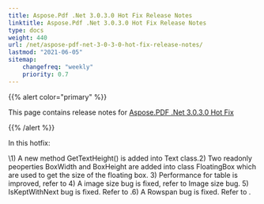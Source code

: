 ```yaml
---
title: Aspose.Pdf .Net 3.0.3.0 Hot Fix Release Notes
linktitle: Aspose.Pdf .Net 3.0.3.0 Hot Fix Release Notes
type: docs
weight: 440
url: /net/aspose-pdf-net-3-0-3-0-hot-fix-release-notes/
lastmod: "2021-06-05"
sitemap:
    changefreq: "weekly"
    priority: 0.7
---
```


{{% alert color="primary" %}}

This page contains release notes for [Aspose.PDF .Net 3.0.3.0 Hot Fix](http://www.aspose.com/downloads/pdf/net/new-releases/aspose.pdf-.net-3.0.3.0-hot-fix/)

{{% /alert %}}

In this hotfix:

\1) A new method GetTextHeight() is added into Text class.2) Two readonly peoperties BoxWidth and BoxHeight are added into class FloatingBox which are used to get the size of the floating box. 3) Performance for table is improved, refer to 4) A image size bug is fixed, refer to Image size bug. 5) IsKeptWithNext bug is fixed. Refer to .6) A Rowspan bug is fixed. Refer to .
